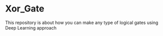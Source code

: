 # Xor_Gate
This repository is about how you can make any type of logical gates using Deep Learning approach 
